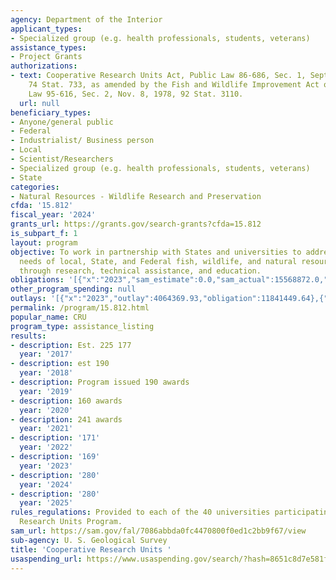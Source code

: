 ```yaml
---
agency: Department of the Interior
applicant_types:
- Specialized group (e.g. health professionals, students, veterans)
assistance_types:
- Project Grants
authorizations:
- text: Cooperative Research Units Act, Public Law 86-686, Sec. 1, Sept. 2, 1960,
    74 Stat. 733, as amended by the Fish and Wildlife Improvement Act of 1978, Public
    Law 95-616, Sec. 2, Nov. 8, 1978, 92 Stat. 3110.
  url: null
beneficiary_types:
- Anyone/general public
- Federal
- Industrialist/ Business person
- Local
- Scientist/Researchers
- Specialized group (e.g. health professionals, students, veterans)
- State
categories:
- Natural Resources - Wildlife Research and Preservation
cfda: '15.812'
fiscal_year: '2024'
grants_url: https://grants.gov/search-grants?cfda=15.812
is_subpart_f: 1
layout: program
objective: To work in partnership with States and universities to address the information
  needs of local, State, and Federal fish, wildlife, and natural resource agencies
  through research, technical assistance, and education.
obligations: '[{"x":"2023","sam_estimate":0.0,"sam_actual":15568872.0,"usa_spending_actual":14175468.51},{"x":"2024","sam_estimate":0.0,"sam_actual":15687165.0,"usa_spending_actual":15239391.05},{"x":"2025","sam_estimate":0.0,"sam_actual":15500000.0,"usa_spending_actual":0.0}]'
other_program_spending: null
outlays: '[{"x":"2023","outlay":4064369.93,"obligation":11841449.64},{"x":"2024","outlay":421496.43,"obligation":7920916.5},{"x":"2025","outlay":0.0,"obligation":0.0}]'
permalink: /program/15.812.html
popular_name: CRU
program_type: assistance_listing
results:
- description: Est. 225 177
  year: '2017'
- description: est 190
  year: '2018'
- description: Program issued 190 awards
  year: '2019'
- description: 160 awards
  year: '2020'
- description: 241 awards
  year: '2021'
- description: '171'
  year: '2022'
- description: '169'
  year: '2023'
- description: '280'
  year: '2024'
- description: '280'
  year: '2025'
rules_regulations: Provided to each of the 40 universities participating in the Cooperative
  Research Units Program.
sam_url: https://sam.gov/fal/7086abbda0fc4470800f0ed1c2bb9f67/view
sub-agency: U. S. Geological Survey
title: 'Cooperative Research Units '
usaspending_url: https://www.usaspending.gov/search/?hash=8651c8d7e581fa5508c2abc25003b8c6
---
```

